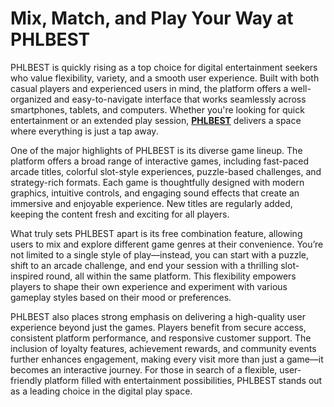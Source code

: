 # Mix, Match, and Play Your Way at PHLBEST

PHLBEST is quickly rising as a top choice for digital entertainment seekers who value flexibility, variety, and a smooth user experience. Built with both casual players and experienced users in mind, the platform offers a well-organized and easy-to-navigate interface that works seamlessly across smartphones, tablets, and computers. Whether you're looking for quick entertainment or an extended play session, **[PHLBEST](https://phlbest.site)** delivers a space where everything is just a tap away.

One of the major highlights of PHLBEST is its diverse game lineup. The platform offers a broad range of interactive games, including fast-paced arcade titles, colorful slot-style experiences, puzzle-based challenges, and strategy-rich formats. Each game is thoughtfully designed with modern graphics, intuitive controls, and engaging sound effects that create an immersive and enjoyable experience. New titles are regularly added, keeping the content fresh and exciting for all players.

What truly sets PHLBEST apart is its free combination feature, allowing users to mix and explore different game genres at their convenience. You’re not limited to a single style of play—instead, you can start with a puzzle, shift to an arcade challenge, and end your session with a thrilling slot-inspired round, all within the same platform. This flexibility empowers players to shape their own experience and experiment with various gameplay styles based on their mood or preferences.

PHLBEST also places strong emphasis on delivering a high-quality user experience beyond just the games. Players benefit from secure access, consistent platform performance, and responsive customer support. The inclusion of loyalty features, achievement rewards, and community events further enhances engagement, making every visit more than just a game—it becomes an interactive journey. For those in search of a flexible, user-friendly platform filled with entertainment possibilities, PHLBEST stands out as a leading choice in the digital play space.